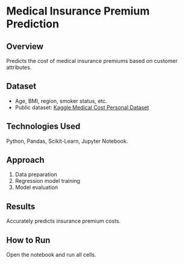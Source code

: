 # Medical Insurance Premium Prediction

## Overview

Predicts the cost of medical insurance premiums based on customer attributes.

## Dataset

- Age, BMI, region, smoker status, etc.
- Public dataset: [Kaggle Medical Cost Personal Dataset](https://www.kaggle.com/mirichoi0218/insurance)

## Technologies Used

Python, Pandas, Scikit-Learn, Jupyter Notebook.

## Approach

1. Data preparation
2. Regression model training
3. Model evaluation

## Results

Accurately predicts insurance premium costs.

## How to Run

Open the notebook and run all cells.
